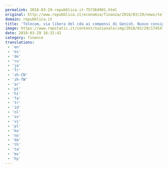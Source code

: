 ```yaml
---
permalink: 2018-03-29-repubblica.it-757364981.html
original: http://www.repubblica.it/economia/finanza/2018/03/29/news/telecom_via_libera_del_cda_ai_compensi_di_genish_muovo_consiglio_il_9_marzo-192535330/?rss
domain: repubblica.it
title: 'Telecom, via libera del cda ai compensi di Genish. Nuovo consiglio il 9 aprile'
image: https://www.repstatic.it/content/nazionale/img/2018/03/29/174547252-a1245036-38f1-4c4a-87ef-ee0e9c31ce78.jpg
date: 2018-03-29 16:31:41
category: finance
translations: 
 - 'en'
 - 'es'
 - 'de'
 - 'ru'
 - 'ja'
 - 'fr'
 - 'zh-CN'
 - 'zh-TW'
 - 'ar'
 - 'pt'
 - 'hi'
 - 'fa'
 - 'tr'
 - 'id'
 - 'nl'
 - 'sv'
 - 'vi'
 - 'pl'
 - 'ko'
 - 'no'
 - 'da'
 - 'th'
 - 'ta'
 - 'ms'
 - 'hy'
---
```


